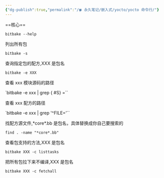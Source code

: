 ```yaml
---
{"dg-publish":true,"permalink":"/🍀 永久笔记/嵌入式/yocto/yocto 命令行/"}
---
```



==核心==

`bitbake --help`

列出所有包 

`bitbake -s`

查询指定包的配方,XXX 是包名

`bitbake -e XXX`

查看 xxx 模块源码的路径

`bitbake -e xxx | grep
{ #S}
=``

查看 xxx 配方的路径

`bitbake -e xxx | grep '^FILE='``

找配方源文件,\*core\*.bb 是包名，具体替换成你自己要搜索的

`find . -name "*core*.bb"`

查看包支持的方法,XXX 是包名

`bitbake XXX -c listtasks`

把所有包拉下来不编译,XXX 是包名

`bitbake XXX -c fetchall`